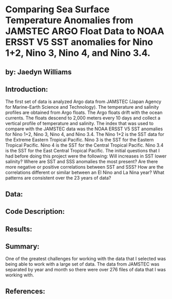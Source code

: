 # Comparing Sea Surface Temperature Anomalies from JAMSTEC ARGO Float Data to NOAA ERSST V5 SST anomalies for Nino 1+2, Nino 3, Nino 4, and Nino 3.4. 

## by: Jaedyn Williams

## Introduction:
The first set of data is analyzed Argo data from JAMSTEC (Japan Agency for Marine-Earth Science and Technology). The temperature and salinity profiles are obtained from Argo floats. The Argo floats drift with the ocean currents. The floats descend to 2,000 meters every 10 days and collect a vertical profile of temperature and salinity. The index that was used to compare with the JAMSTEC data was the NOAA ERSST V5 SST anomalies for Nino 1+2, Nino 3, Nino 4, and Nino 3.4. The Nino 1+2 is the SST data for the Extreme Eastern Tropical Pacific. Nino 3 is the SST for the Eastern Tropical Pacific. Nino 4 is the SST for the Central Tropical Pacific. Nino 3.4 is the SST for the East Central Tropical Pacific. The initial questions that I had before doing this project were the following: Will increases in SST lower salinity? Where are SST and SSS anomalies the most present? Are there more negative or positive correlations between SST and SSS? How are the correlations different or similar between an El Nino and La Nina year? What patterns are consistent over the 23 years of data?

## Data:

## Code Description:

## Results:

## Summary:
One of the greatest challenges for working with the data that I selected was being able to work with a large set of data. The data from JAMSTEC was separated by year and month so there were over 276 files of data that I was working with.

## References: 
